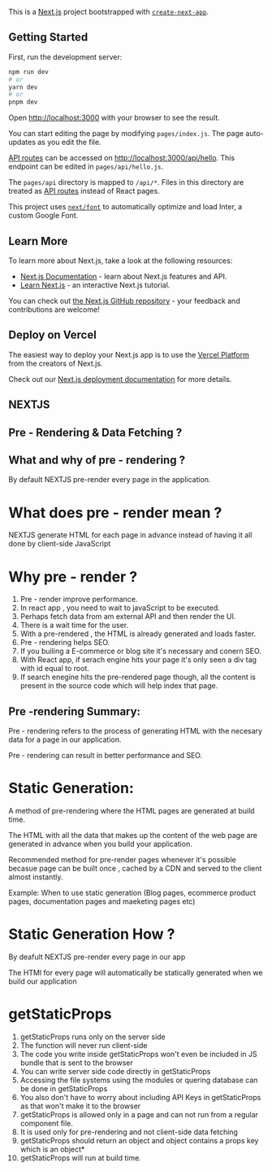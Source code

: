 This is a [Next.js](https://nextjs.org/) project bootstrapped with [`create-next-app`](https://github.com/vercel/next.js/tree/canary/packages/create-next-app).

## Getting Started

First, run the development server:

```bash
npm run dev
# or
yarn dev
# or
pnpm dev
```

Open [http://localhost:3000](http://localhost:3000) with your browser to see the result.

You can start editing the page by modifying `pages/index.js`. The page auto-updates as you edit the file.

[API routes](https://nextjs.org/docs/api-routes/introduction) can be accessed on [http://localhost:3000/api/hello](http://localhost:3000/api/hello). This endpoint can be edited in `pages/api/hello.js`.

The `pages/api` directory is mapped to `/api/*`. Files in this directory are treated as [API routes](https://nextjs.org/docs/api-routes/introduction) instead of React pages.

This project uses [`next/font`](https://nextjs.org/docs/basic-features/font-optimization) to automatically optimize and load Inter, a custom Google Font.

## Learn More

To learn more about Next.js, take a look at the following resources:

- [Next.js Documentation](https://nextjs.org/docs) - learn about Next.js features and API.
- [Learn Next.js](https://nextjs.org/learn) - an interactive Next.js tutorial.

You can check out [the Next.js GitHub repository](https://github.com/vercel/next.js/) - your feedback and contributions are welcome!

## Deploy on Vercel

The easiest way to deploy your Next.js app is to use the [Vercel Platform](https://vercel.com/new?utm_medium=default-template&filter=next.js&utm_source=create-next-app&utm_campaign=create-next-app-readme) from the creators of Next.js.

Check out our [Next.js deployment documentation](https://nextjs.org/docs/deployment) for more details.


## NEXTJS 

## Pre - Rendering & Data Fetching ?

## What and why of pre - rendering ?

By default NEXTJS pre-render every page in the application.

# What does pre - render mean ?
 NEXTJS generate HTML for each page in advance instead of having it all done by client-side JavaScript

# Why pre -  render ?

1) Pre -  render improve performance.
2) In react app , you need to wait to javaScript to be executed.
3) Perhaps fetch data from am external  API and then render the UI.
4) There is a wait time for the user.
5) With a pre-rendered , the HTML is already generated and loads faster.
6) Pre - rendering helps SEO.
7) If you builing a E-commerce or blog site it's necessary and conern SEO.
8) With React app, if serach engine hits your page it's only seen a div tag with id equal to root.
9) If search enegine hits the pre-rendered page though, all the content is present in the source code which will help index that page.

## Pre -rendering Summary:
Pre - rendering refers to the process of generating HTML with the necesary data for a page in our application.

Pre - rendering can result in better performance and SEO. 


# Static Generation:

A method of pre-rendering where the HTML pages are generated at build time.

The HTML with all the data that makes up the content of the web page are generated in advance when you build your application.

Recommended method for pre-render pages  whenever it's possible becasue page can be built once , cached by a CDN and served to the client almost instantly.

Example:
When to use static generation (Blog pages, ecommerce product pages, documentation pages and maeketing pages etc)

# Static Generation How ?

By deafult NEXTJS pre-render every page in our app

The HTMl for every page will automatically be statically generated when we build our application

# getStaticProps
1) getStaticProps runs only on the server side
2) The function will never run client-side
3) The code you write inside getStaticProps won't even be included in JS bundle that is sent to the browser
4) You can write server side code directly in getStaticProps
5) Accessing the file systems using the modules or quering database can be done in getStaticProps
6) You also don't have to worry about including API Keys in getStaticProps as that won't make it to the browser
7) getStaticProps is allowed only in a page and can not run from a regular component file.
8) It is used only for pre-rendering and not client-side data fetching
9) getStaticProps should return an object and object contains a props key which is an object*
10) getStaticProps will run at build time.